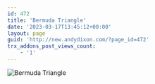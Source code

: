 ```yaml
---
id: 472
title: 'Bermuda Triangle'
date: '2023-03-17T13:45:12+00:00'
layout: page
guid: 'http://new.andydixon.com/?page_id=472'
trx_addons_post_views_count:
    - '1'
---
```


![Bermuda Triangle](https://i0.wp.com/assets.g8x2.ldn.idrivee2-23.com/posters/Bermuda%20Triangle%2001.jpg?w=1200&ssl=1 "Bermuda Triangle")